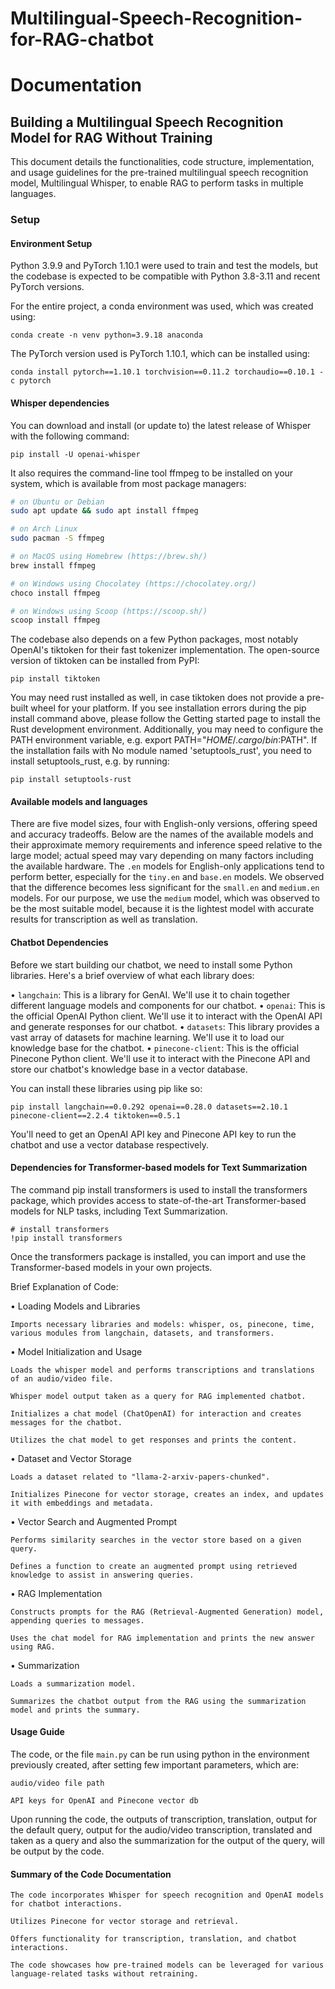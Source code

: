 # Multilingual-Speech-Recognition-for-RAG-chatbot
# Documentation


## Building a Multilingual Speech Recognition Model for RAG Without Training

This document details the functionalities, code structure, implementation, and usage guidelines for the pre-trained multilingual speech recognition model, Multilingual Whisper, to enable RAG to perform tasks in multiple languages.




### Setup

#### Environment Setup

Python 3.9.9 and PyTorch 1.10.1 were used to train and test the models, but the codebase is expected to be compatible with Python 3.8-3.11 and recent PyTorch versions.

For the entire project, a conda environment was used, which was created using:

```
conda create -n venv python=3.9.18 anaconda
```

The PyTorch version used is PyTorch 1.10.1, which can be installed using:
```
conda install pytorch==1.10.1 torchvision==0.11.2 torchaudio==0.10.1 -c pytorch
```



#### Whisper dependencies

You can download and install (or update to) the latest release of Whisper with the following command:
```
pip install -U openai-whisper
```
It also requires the command-line tool ffmpeg to be installed on your system, which is available from most package managers:

```bash
# on Ubuntu or Debian
sudo apt update && sudo apt install ffmpeg

# on Arch Linux
sudo pacman -S ffmpeg

# on MacOS using Homebrew (https://brew.sh/)
brew install ffmpeg

# on Windows using Chocolatey (https://chocolatey.org/)
choco install ffmpeg

# on Windows using Scoop (https://scoop.sh/)
scoop install ffmpeg
```
The codebase also depends on a few Python packages, most notably OpenAI's tiktoken for their fast tokenizer implementation. The open-source version of tiktoken can be installed from PyPI:
```
pip install tiktoken
```
You may need rust installed as well, in case tiktoken does not provide a pre-built wheel for your platform. If you see installation errors during the pip install command above, please follow the Getting started page to install the Rust development environment. Additionally, you may need to configure the PATH environment variable, e.g. export PATH="$HOME/.cargo/bin:$PATH". If the installation fails with No module named 'setuptools_rust', you need to install setuptools_rust, e.g. by running:
```
pip install setuptools-rust
```




#### Available models and languages
There are five model sizes, four with English-only versions, offering speed and accuracy tradeoffs. Below are the names of the available models and their approximate memory requirements and inference speed relative to the large model; actual speed may vary depending on many factors including the available hardware.
The `.en` models for English-only applications tend to perform better, especially for the `tiny.en` and `base.en` models. We observed that the difference becomes less significant for the `small.en` and `medium.en` models.
For our purpose, we use the `medium` model, which was observed to be the most suitable model, because it is the lightest model with accurate results for transcription as well as translation.




#### Chatbot Dependencies	
Before we start building our chatbot, we need to install some Python libraries. Here's a brief overview of what each library does:

•	`langchain`: This is a library for GenAI. We'll use it to chain together different language models and components for our chatbot.
•	`openai`: This is the official OpenAI Python client. We'll use it to interact with the OpenAI API and generate responses for our chatbot.
•	`datasets`: This library provides a vast array of datasets for machine learning. We'll use it to load our knowledge base for the chatbot.
•	`pinecone-client`: This is the official Pinecone Python client. We'll use it to interact with the Pinecone API and store our chatbot's knowledge base in a vector database.

You can install these libraries using pip like so:
```
pip install langchain==0.0.292 openai==0.28.0 datasets==2.10.1 pinecone-client==2.2.4 tiktoken==0.5.1
```
You'll need to get an OpenAI API key and Pinecone API key to run the chatbot and use a vector database respectively.




#### Dependencies for Transformer-based models for Text Summarization
The command pip install transformers is used to install the transformers package, which provides access to state-of-the-art Transformer-based models for NLP tasks, including Text Summarization.
```
# install transformers
!pip install transformers
```
Once the transformers package is installed, you can import and use the Transformer-based models in your own projects.

Brief Explanation of Code:

•	Loading Models and Libraries

    Imports necessary libraries and models: whisper, os, pinecone, time, various modules from langchain, datasets, and transformers.
  
•	Model Initialization and Usage

    Loads the whisper model and performs transcriptions and translations of an audio/video file.
  
    Whisper model output taken as a query for RAG implemented chatbot.
  
    Initializes a chat model (ChatOpenAI) for interaction and creates messages for the chatbot.
  
    Utilizes the chat model to get responses and prints the content.
  
•	Dataset and Vector Storage

    Loads a dataset related to "llama-2-arxiv-papers-chunked".
  
    Initializes Pinecone for vector storage, creates an index, and updates it with embeddings and metadata.
  
•	Vector Search and Augmented Prompt

    Performs similarity searches in the vector store based on a given query.
  
    Defines a function to create an augmented prompt using retrieved knowledge to assist in answering queries.
  
•	RAG Implementation

    Constructs prompts for the RAG (Retrieval-Augmented Generation) model, appending queries to messages.
  
    Uses the chat model for RAG implementation and prints the new answer using RAG.
  
•	Summarization

    Loads a summarization model.
  
    Summarizes the chatbot output from the RAG using the summarization model and prints the summary.


    

#### Usage Guide
The code, or the file `main.py` can be run using python in the environment previously created, after setting few important parameters, which are:

    audio/video file path
    
    API keys for OpenAI and Pinecone vector db
    
Upon running the code, the outputs of transcription, translation, output for the default query, output for the audio/video transcription, translated and taken as a query and also the summarization for the output of the query, will be output by the code.




#### Summary of the Code Documentation 

    The code incorporates Whisper for speech recognition and OpenAI models for chatbot interactions.

    Utilizes Pinecone for vector storage and retrieval.

    Offers functionality for transcription, translation, and chatbot interactions.

    The code showcases how pre-trained models can be leveraged for various language-related tasks without retraining.








